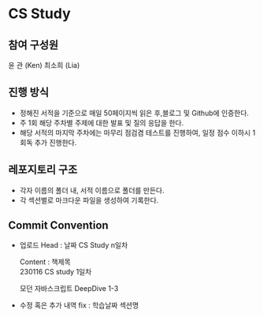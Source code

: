 # CS Study

## 참여 구성원

윤 관 (Ken)
최소희 (Lia)

## 진행 방식

- 정해진 서적을 기준으로 매일 50페이지씩 읽은 후,블로그 및 Github에 인증한다.
- 주 1회 해당 주차별 주제에 대한 발표 및 질의 응답을 한다.
- 해당 서적의 마지막 주차에는 마무리 점검겸 테스트를 진행하여, 일정 점수 이하시 1회독 추가 진행한다.

## 레포지토리 구조

- 각자 이름의 폴더 내, 서적 이름으로 폴더를 만든다.
- 각 섹션별로 마크다운 파일을 생성하여 기록한다.

## Commit Convention

- 업로드
  Head : 날짜 CS Study n일차 
  
  Content : 책제목 
  <br />
  230116 CS study 1일차

  모던 자바스크립트 DeepDive 1-3
- 수정 혹은 추가 내역
  fix : 학습날짜 섹션명
